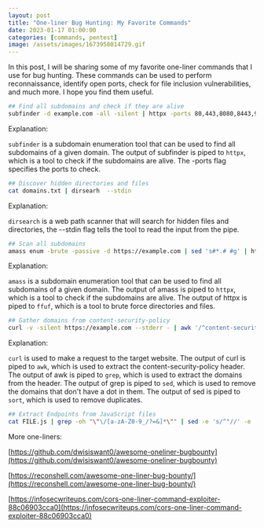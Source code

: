 ```yaml
---
layout: post
title: "One-liner Bug Hunting: My Favorite Commands"
date: 2023-01-17 01:00:00
categories: [commands, pentest]
image: /assets/images/1673958014729.gif
---
```


In this post, I will be sharing some of my favorite one-liner commands that I use for bug hunting. These commands can be used to perform reconnaissance, identify open ports, check for file inclusion vulnerabilities, and much more. I hope you find them useful.

```bash
## Find all subdomains and check if they are alive
subfinder -d example.com -all -silent | httpx -ports 80,443,8080,8443,9001,9002,9000 -follow-redirects -status-code -title -content-length
```

Explanation:

`subfinder` is a subdomain enumeration tool that can be used to find all subdomains of a given domain. The output of subfinder is piped to `httpx`, which is a tool to check if the subdomains are alive. The -ports flag specifies the ports to check.

```bash
## Discover hidden directories and files
cat domains.txt | dirsearh  --stdin
```

Explanation:

`dirsearch` is a web path scanner that will search for hidden files and directories, the --stdin flag tells the tool to read the input from the pipe.

```bash
## Scan all subdomains
amass enum -brute -passive -d https://example.com | sed 's#*.# #g' | httpx -silent -threads 10 | xargs -I@ sh -c 'ffuf -w wordlist.txt -u @/FUZZ -mc 200'
```

Explanation:

`amass` is a subdomain enumeration tool that can be used to find all subdomains of a given domain. The output of amass is piped to `httpx`, which is a tool to check if the subdomains are alive. The output of httpx is piped to `ffuf`, which is a tool to brute force directories and files.

```bash
## Gather domains from content-security-policy
curl -v -silent https://example.com --stderr - | awk '/^content-security-policy:/' | grep -Eo "[a-zA-Z0-9./?=_-]*" |  sed -e '/\./!d' -e '/[^A-Za-z0-9._-]/d' -e 's/^\.//' | sort -u
```

Explanation:

`curl` is used to make a request to the target website. The output of curl is piped to `awk`, which is used to extract the content-security-policy header. The output of awk is piped to `grep`, which is used to extract the domains from the header. The output of grep is piped to `sed`, which is used to remove the domains that don't have a dot in them. The output of sed is piped to `sort`, which is used to remove duplicates.

```bash
## Extract Endpoints from JavaScript files
cat FILE.js | grep -oh "\"\/[a-zA-Z0-9_/?=&]*\"" | sed -e 's/^"//' -e 's/"$//' | sort -u
```

More one-liners:

[https://github.com/dwisiswant0/awesome-oneliner-bugbounty](https://github.com/dwisiswant0/awesome-oneliner-bugbounty)

[https://reconshell.com/awesome-one-liner-bug-bounty/](https://reconshell.com/awesome-one-liner-bug-bounty/)

[https://infosecwriteups.com/cors-one-liner-command-exploiter-88c06903cca0](https://infosecwriteups.com/cors-one-liner-command-exploiter-88c06903cca0)
